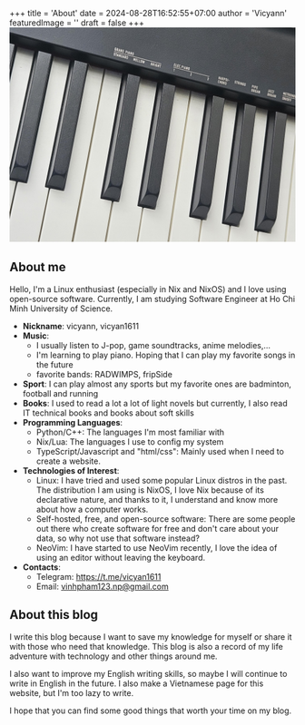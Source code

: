 +++
title = 'About'
date = 2024-08-28T16:52:55+07:00
author = 'Vicyann'
featuredImage = ''
draft = false
+++
![](piano.jpg)
## About me
Hello,
I'm a Linux enthusiast (especially in Nix and NixOS) and I love using open-source software. Currently, I am studying Software Engineer at Ho Chi Minh University of Science. 
- **Nickname**: vicyann, vicyan1611
- **Music**: 
	- I usually listen to J-pop, game soundtracks, anime melodies,...
	- I'm learning to play piano. Hoping that I can play my favorite songs in the future
	- favorite bands: RADWIMPS, fripSide
- **Sport**: I can play almost any sports but my favorite ones are badminton, football and running
- **Books**: I used to read a lot a lot of light novels but currently, I also read IT technical books and books about soft skills 
- **Programming Languages**:
	- Python/C++: The languages I'm most familiar with
	- Nix/Lua: The languages I use to config my system
	- TypeScript/Javascript and "html/css": Mainly used when I need to create a website.
- **Technologies of Interest**:
	- Linux: I have tried and used some popular Linux distros in the past. The distribution I am using is NixOS, I love Nix because of its declarative nature, and thanks to it, I understand and know more about how a computer works.
	- Self-hosted, free, and open-source software: There are some people out there who create software for free and don't care about your data, so why not use that software instead?
	- NeoVim: I have started to use NeoVim recently, I love the idea of using an editor without leaving the keyboard.
- **Contacts**:
	- Telegram: https://t.me/vicyan1611
	- Email: vinhpham123.np@gmail.com

## About this blog
I write this blog because I want to save my knowledge for myself or share it with those who need that knowledge. This blog is also a record of my life adventure with technology and other things around me. 

I also want to improve my English writing skills, so maybe I will continue to write in English in the future. I also make a Vietnamese page for this website, but I'm too lazy to write.

I hope that you can find some good things that worth your time on my blog.
